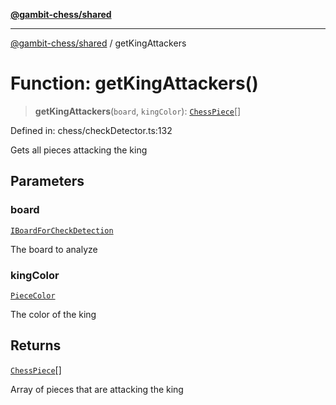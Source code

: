 [**@gambit-chess/shared**](../README.md)

***

[@gambit-chess/shared](../globals.md) / getKingAttackers

# Function: getKingAttackers()

> **getKingAttackers**(`board`, `kingColor`): [`ChessPiece`](../interfaces/ChessPiece.md)[]

Defined in: chess/checkDetector.ts:132

Gets all pieces attacking the king

## Parameters

### board

[`IBoardForCheckDetection`](../interfaces/IBoardForCheckDetection.md)

The board to analyze

### kingColor

[`PieceColor`](../type-aliases/PieceColor.md)

The color of the king

## Returns

[`ChessPiece`](../interfaces/ChessPiece.md)[]

Array of pieces that are attacking the king
